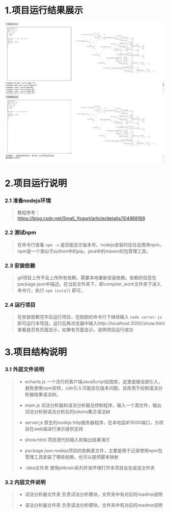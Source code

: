 # 1.项目运行结果展示
![](./语法分析器/信息/show.PNG)
![](./语法分析器/信息/show2.PNG)

# 2.项目运行说明
### 2.1 准备nodejs环境
>教程参考：https://blog.csdn.net/Small_Yogurt/article/details/104968169

### 2.2 测试npm
>在命令行查看 ```npm -v``` 是否能显示版本号。nodejs安装时往往会携带npm。npm是一个类似于python中的pip，java中的maven的包管理工具。

### 2.3 安装依赖
>git项目上传不会上传所有依赖，需要本地重新安装依赖。依赖的信息在package.json中描述。在当前文件夹下，即compiler_work文件夹下进入命令行，执行 ```npm install``` 即可。

### 2.4 运行项目
>在安装依赖完毕后运行项目，在刚刚的命令行下继续输入 ```node server.js``` 即可运行本项目。运行后再浏览器中输入http://localhost:3000/show.html 查看是否有页面显示，如果有页面显示，说明项目运行成功

# 3.项目结构说明
### 3.1 外层文件说明
>* echarts.js 一个流行的客户端JavaScript绘图库，这里直接全部引入，避免使用npm安转，cdn引入可能存在版本问题。该库用于绘制语法分析器结果语法树。
> 
> 
>* main.js 词法分析器和语法分析器总控制程序，输入一个源文件，输出词法分析和语法分析后的tokens集合语法树
>
> 
>* server.js 原生的nodejs http服务器程序，在本地监听3000端口，为项目在web端进行演示提供支持
>
> 
>* show.html 项目源代码输入和输出结果演示
> 
>* package.json nodejs项目的依赖表文件，主要是用于记录使用npm包管理工具安装了哪些依赖，也可以提供脚本映射
>
>
>* .idea文件夹 使用jetbrain系列开发环境打开本项目会生成该文件夹

### 3.2 内层文件说明
>* 词法分析器文件夹 负责词法分析模块，文件夹中有对应的readme说明
>
> 
>* 语法分析器文件夹 负责语法分析模块，文件夹中有对应的readme说明